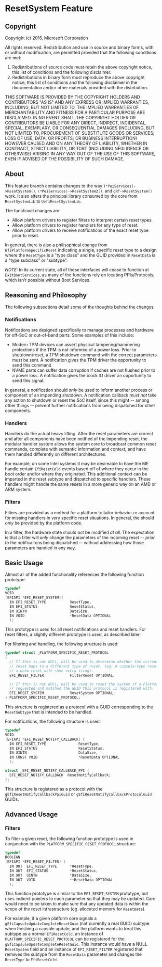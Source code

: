 # ResetSystem Feature

## Copyright

Copyright (c) 2016, Microsoft Corporation

All rights reserved. Redistribution and use in source and binary forms, with or without modification, are permitted provided that the following conditions are met:
1. Redistributions of source code must retain the above copyright notice, this list of conditions and the following disclaimer.
2. Redistributions in binary form must reproduce the above copyright notice, this list of conditions and the following disclaimer in the documentation and/or other materials provided with the distribution.

THIS SOFTWARE IS PROVIDED BY THE COPYRIGHT HOLDERS AND CONTRIBUTORS "AS IS" AND ANY EXPRESS OR IMPLIED WARRANTIES, INCLUDING, BUT NOT LIMITED TO, THE IMPLIED WARRANTIES OF MERCHANTABILITY AND FITNESS FOR A PARTICULAR PURPOSE ARE DISCLAIMED. IN NO EVENT SHALL THE COPYRIGHT HOLDER OR CONTRIBUTORS BE LIABLE FOR ANY DIRECT, INDIRECT, INCIDENTAL, SPECIAL, EXEMPLARY, OR CONSEQUENTIAL DAMAGES (INCLUDING, BUT NOT LIMITED TO, PROCUREMENT OF SUBSTITUTE GOODS OR SERVICES; LOSS OF USE, DATA, OR PROFITS; OR BUSINESS INTERRUPTION) HOWEVER CAUSED AND ON ANY THEORY OF LIABILITY, WHETHER IN CONTRACT, STRICT LIABILITY, OR TORT (INCLUDING NEGLIGENCE OR OTHERWISE) ARISING IN ANY WAY OUT OF THE USE OF THIS SOFTWARE, EVEN IF ADVISED OF THE POSSIBILITY OF SUCH DAMAGE.

## About

This feature branch contains changes to the way `(*PeiServices)->ResetSystem()`, `(*PeiServices)->ResetSystem2()`, and `gRT->ResetSystem()` work. It also alters the principal library consumed by the core from `ResetSystemLib` to `UefiResetSystemLib`.

The functional changes are:
- Allow platform drivers to register filters to interpret certain reset types.
- Allow platform drivers to register handlers for any type of reset.
- Allow platform drivers to receive notifications of the exact reset type prior to reset.

In general, there is also a philisophical change from `EfiPlatformSpecificReset` indicating a single, specific reset type to a design where the `ResetType` is a "type class" and the GUID provided in `ResetData` is a "type subclass" or "subtype".

*NOTE:* In its current state, all of these interfaces will cease to function at `ExitBootServices`, as many of the functions rely on locating PPIs/Protocols, which isn't possible without Boot Services.

## Reasoning and Philosophy

The following subsections detail some of the thoughts behind the changes.

### Notifications

Notifications are designed specifically to manage processes and hardware for off-SoC or out-of-band parts. Some examples of this include:
- Modern TPM devices can assert physical tampering/hammering protections if the TPM is not informed of a power loss. Prior to shutdown/reset, a TPM shutdown command with the correct parameters must be sent. A notification gives the TPM driver the opportunity to send this command.
- NVME parts can suffer data corruption if caches are not flushed prior to a power loss. A notification gives the block IO driver an opportunity to send this signal.

In general, a notification should *only* be used to inform another process or component of an impending shutdown. A notification callback *must not* take any action to shutdown or reset the SoC itself, since this might -- among other things -- prevent further notifications from being dispatched for other components.

### Handlers

Handlers do the actual heavy lifting. After the reset parameters are correct and after all components have been notified of the impending reset, the modular handler system allows the system core to broadcast common reset commands, complete with semantic information and context, and have them handled differently on different architectures.

For example, on some Intel systems it may be desireable to have the ME handle certain `EfiResetCold` events based off of where they occur in the boot order and/or where they originated. This additional context can be imparted in the reset subtype and dispatched to specific handlers. These handlers might handle the same resets in a more generic way on an AMD or ARM system.

### Filters

Filters are provided as a method for a platform to tailor behavior or account for missing handlers in very specific reset situations. In general, the should *only* be provided by the platform code.

In a filter, the hardware state should not be modified *at all*. The expectation is that a filter will *only* change the parameters of the incoming reset -- _prior to_ the notificaitons being dispatched -- without addressing how those parameters are handled in any way.

## Basic Usage

Almost all of the added functionality references the following function prototype:

```c
typedef
VOID
(EFIAPI *EFI_RESET_SYSTEM)(
  IN EFI_RESET_TYPE           ResetType,
  IN EFI_STATUS               ResetStatus,
  IN UINTN                    DataSize,
  IN VOID                     *ResetData OPTIONAL
  );
```

This prototype is used for all reset notifications and reset handlers. For reset filters, a slightly different prototype is used, as described later.

For filtering and handling, the following structure is used:

```c
typedef struct _PLATFORM_SPECIFIC_RESET_PROTOCOL
{
  // If this is not NULL, will be used to determine whether the current Platform Specific
  // reset maps to a different type of reset. (eg. A capsule-type reset might actually just be
  // a warm reset with some extra icing).
  EFI_RESET_FILTER            FilterReset OPTIONAL;

  // If this is not NULL, will be used to reset the system if a Platform Specific reset is
  // requested and matches the GUID this protocol is registered with.
  EFI_RESET_SYSTEM            ResetSystem OPTIONAL;
} PLATFORM_SPECIFIC_RESET_PROTOCOL;
```

This structure is registered as a protocol with a GUID corresponding to the `ResetSubtype` that is intended to be handled.

For notifications, the following structure is used:

```c
typedef
VOID
(EFIAPI *EFI_RESET_NOTIFY_CALLBACK) (
  IN EFI_RESET_TYPE               ResetType,
  IN EFI_STATUS                   ResetStatus,
  IN UINTN                        DataSize,
  IN CONST VOID                   *ResetData OPTIONAL
  );

struct _EFI_RESET_NOTIFY_CALLBACK_PPI {
  EFI_RESET_NOTIFY_CALLBACK  ResetNotifyCallback;
};
```

This structure is registered as a protocol with the `gEfiResetNotifyCallbackPpiGuid` or `gEfiResetNotifyCallbackProtocolGuid` GUIDs.

## Advanced Usage

### Filters

To filter a given reset, the following function prototype is used in conjunction with the `PLATFORM_SPECIFIC_RESET_PROTOCOL` structure:

```c
typedef
BOOLEAN
(EFIAPI *EFI_RESET_FILTER) (
  IN OUT  EFI_RESET_TYPE      *ResetType,
  IN OUT  EFI_STATUS          *ResetStatus,
  IN OUT  UINTN               *DataSize,
  IN OUT  VOID                **ResetData OPTIONAL
  );
```

This function prototype is similar to the `EFI_RESET_SYSTEM` prototype, but uses indirect pointers to each parameter so that they may be updated. Care would need to be taken to make sure that any updated data is within the scope of the reset infrastructure (eg. allocated memory for `ResetData`).

For example, if a given platform core signals a `gEfiCapsuleUpdateCompleteResetGuid` (not currently a real GUID) subtype when finishing a capsule update, and the platform wants to treat this subtype as a normal `EfiResetCold`, an instance of `PLATFORM_SPECIFIC_RESET_PROTOCOL` can be registered for the `gEfiCapsuleUpdateCompleteResetGuid`. This instance would have a NULL `ResetSystem` field and an instance of `EFI_RESET_FILTER` registered that removes the subtype from the `ResetData` parameter and changes the `ResetType` to `EfiResetCold`.